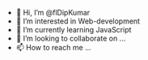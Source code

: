 - 👋 Hi, I’m @flDipKumar
- 👀 I’m interested in Web-development
- 🌱 I’m currently learning JavaScript
- 💞️ I’m looking to collaborate on ...
- 📫 How to reach me ...

<!---
flDipKumar/flDipKumar is a ✨ special ✨ repository because its `README.md` (this file) appears on your GitHub profile.
You can click the Preview link to take a look at your changes.
--->
